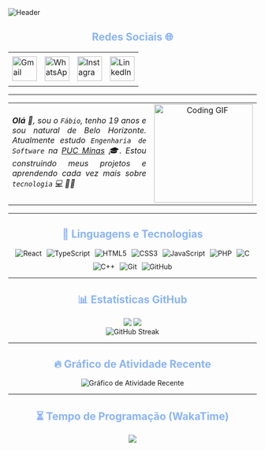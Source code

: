 <div>
  <img align="center" alt="Header" src="https://github.com/joaopauloaramuni/joaopauloaramuni/blob/main/img/header.png?raw=true"/>
</div>

<div align="center">
  <h2 align="center" style="color:#8ab4f8;">Redes Sociais 🌐</h2>
  <table>
    <tr><td align="center" colspan="11"></td></tr>
    <tr>
      <td>
        <a href="mailto:fabiogarciamartins2025@gmail.com" target="_blank">
          <img src="https://joaopauloaramuni.github.io/image/gmail3.png?raw=true" width="50px" height="50px" alt="Gmail"/>
        </a>
      </td>
      <td>
        <a href="https://wa.me/5531998992834" target="_blank">
          <img src="https://joaopauloaramuni.github.io/image/wpp2.png?raw=true" width="50px" height="50px" alt="WhatsApp"/>
        </a>
      </td>
      <td>
        <a href="https://www.instagram.com/fabiogmartins06" target="_blank">
          <img src="https://joaopauloaramuni.github.io/image/insta2.png?raw=true" width="50px" height="50px" alt="Instagram"/>
        </a>
      </td>
      <td>
        <a href="https://www.linkedin.com/in/fabio-garcia-martins-b98747346" target="_blank">
          <img src="https://joaopauloaramuni.github.io/image/linkedin2.png?raw=true" width="50px" height="50px" alt="LinkedIn"/>
        </a>
      </td>
    </tr>
    <tr><td align="center" colspan="11"></td></tr>
  </table>
</div>

---

<table>
  <tr>
    <td width="60%">
      <div align="justify">
        <i>
          <b>Olá</b> 👋, sou o <code>Fábio</code>, tenho 19 anos e sou natural de Belo Horizonte.
          Atualmente estudo <code>Engenharia de Software</code> na 
          <a href="https://www.pucminas.br/" target="_blank">PUC Minas</a> 🎓.
          Estou construindo meus projetos e aprendendo cada vez mais sobre 
          <code>tecnologia</code> 💻 👨‍💻
        </i>
      </div>
    </td>
    <td width="40%" align="center">
      <img src="https://media1.giphy.com/media/v1.Y2lkPTc5MGI3NjExaGZvZTc1MzdkcTA2a2E1MzRsMTVnaGYydHM2eXFramI5YXF1czhkYiZlcD12MV9pbnRlcm5hbF9naWZfYnlfaWQmY3Q9Zw/bGgsc5mWoryfgKBx1u/giphy.gif" width="200px" alt="Coding GIF"/>
    </td>
  </tr>
</table>

---

<h2 align="center" style="color:#8ab4f8;">🤖 Linguagens e Tecnologias</h2>

<div align="center" style="display: flex; justify-content: center; gap: 10px; flex-wrap: wrap; margin-top: 10px;">
  <img src="https://img.shields.io/badge/React-61DAFB?style=for-the-badge&logo=react&logoColor=black" title="React" alt="React"/>
  <img src="https://img.shields.io/badge/TypeScript-3178C6?style=for-the-badge&logo=typescript&logoColor=white" title="TypeScript" alt="TypeScript"/>
  <img src="https://img.shields.io/badge/HTML5-E34F26?style=for-the-badge&logo=html5&logoColor=white" title="HTML5" alt="HTML5"/>
  <img src="https://img.shields.io/badge/CSS3-1572B6?style=for-the-badge&logo=css3&logoColor=white" title="CSS3" alt="CSS3"/>
  <img src="https://img.shields.io/badge/JavaScript-F7DF1E?style=for-the-badge&logo=javascript&logoColor=black" title="JavaScript" alt="JavaScript"/>
  <img src="https://img.shields.io/badge/PHP-777BB4?style=for-the-badge&logo=php&logoColor=white" title="PHP" alt="PHP"/>
  <img src="https://img.shields.io/badge/C-A8B9CC?style=for-the-badge&logo=c&logoColor=white" title="C" alt="C"/>
  <img src="https://img.shields.io/badge/C%2B%2B-00599C?style=for-the-badge&logo=cplusplus&logoColor=white" title="C++" alt="C++"/>
  <img src="https://img.shields.io/badge/Git-F05032?style=for-the-badge&logo=git&logoColor=white" title="Git" alt="Git"/>
  <img src="https://img.shields.io/badge/GitHub-181717?style=for-the-badge&logo=github&logoColor=white" title="GitHub" alt="GitHub"/>
</div>

---

<h2 align="center" style="color:#8ab4f8;">📊 Estatísticas GitHub</h2>

<div align="center">
  <img src="https://github-readme-stats.vercel.app/api?username=Fabiogarcia02&show_icons=true&theme=tokyonight&include_all_commits=true&locale=pt-br&hide_border=true&rank_icon=github&layout=compact&title_color=8ab4f8"/>
  
  <img src="https://github-readme-stats.vercel.app/api/top-langs/?username=Fabiogarcia02&theme=tokyonight&layout=compact&custom_title=Tecnologias&langs_count=9&hide_border=true&title_color=8ab4f8"/>
  
  <br> 
  
  <img src="https://streak-stats.demolab.com/?user=Fabiogarcia02&theme=tokyonight&locale=pt_BR&hide_border=true" alt="GitHub Streak"/>
</div>

---

<h2 align="center" style="color:#8ab4f8;">🔥 Gráfico de Atividade Recente</h2>

<div align="center">
  <img src="https://github-readme-activity-graph.vercel.app/graph?username=Fabiogarcia02&theme=github_dark&hide_border=true&area=true" alt="Gráfico de Atividade Recente"/>
</div>

---

<h2 align="center" style="color:#8ab4f8;">⏳ Tempo de Programação (WakaTime)</h2>

<div align="center">
  <img src="https://github-readme-stats.vercel.app/api/wakatime?username=Fabiogarcia02&theme=tokyonight&cache_seconds=1800&hide_border=true&layout=compact&title_color=8ab4f8"/>
</div>
